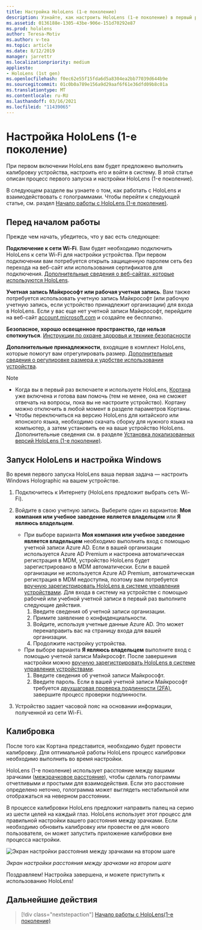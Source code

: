 ```yaml
---
title: Настройка HoloLens (1-е поколение)
description: Узнайте, как настроить HoloLens (1-е поколение) в первый раз по сети Wi-Fi с помощью учетной записи Майкрософт (MSA) или Azure Active Directory (AAD).
ms.assetid: 0136188e-1305-43be-906e-151d70292e87
ms.prod: hololens
author: Teresa-Motiv
ms.author: v-tea
ms.topic: article
ms.date: 8/12/2019
manager: jarrettr
ms.localizationpriority: medium
appliesto:
- HoloLens (1st gen)
ms.openlocfilehash: f0ec62e55f15fda6d5a8304ea2bb77039d644b9e
ms.sourcegitcommit: 01c0b0a789e156a9d29aaf6f61e36dfd09b8c01a
ms.translationtype: MT
ms.contentlocale: ru-RU
ms.lasthandoff: 03/16/2021
ms.locfileid: "11439065"
---
```

# <a name="set-up-your-hololens-1st-gen"></a>Настройка HoloLens (1-е поколение)

При первом включении HoloLens вам будет предложено выполнить калибровку устройства, настроить его и войти в систему.  В этой статье описан процесс первого запуска и настройки HoloLens (1-е поколение).

В следующем разделе вы узнаете о том, как работать с HoloLens и взаимодействовать с голограммами. Чтобы перейти к следующей статье, см. раздел [Начало работы с HoloLens (1-е поколение)](hololens1-basic-usage.md).

## <a name="before-you-start"></a>Перед началом работы

Прежде чем начать, убедитесь, что у вас есть следующее:

**Подключение к сети Wi‑Fi**. Вам будет необходимо подключить HoloLens к сети Wi-Fi для настройки устройства. При первом подключении вам потребуется открыть защищенную паролем сеть без перехода на веб-сайт или использования сертификатов для подключения. [Дополнительные сведения о веб-сайтах, которые используются HoloLens](hololens-offline.md).

**Учетная запись Майкрософт или рабочая учетная запись**. Вам также потребуется использовать учетную запись Майкрософт (или рабочую учетную запись, если устройство принадлежит организации) для входа в HoloLens. Если у вас еще нет учетной записи Майкрософт, перейдите на веб-сайт [account.microsoft.com](https://account.microsoft.com) и создайте ее бесплатно.

**Безопасное, хорошо освещенное пространство, где нельзя споткнуться**. [Инструкции по охране здоровья и технике безопасности](https://go.microsoft.com/fwlink/p/?LinkId=746661)

**Дополнительные принадлежности**, входящие в комплект HoloLens, которые помогут вам отрегулировать размер. [Дополнительные сведения о регулировке размера и удобстве использования устройства](https://support.microsoft.com/help/12632/hololens-fit-your-hololens).

> [!NOTE]
>  
> - Когда вы в первый раз включаете и используете HoloLens, [Кортана](hololens-cortana.md) уже включена и готова вам помочь (тем не менее, она не сможет отвечать на вопросы, пока вы не настроите устройство). Кортану можно отключить в любой момент в разделе параметров Кортаны.
> - Чтобы переключиться на версию HoloLens для китайского или японского языка, необходимо скачать сборку для нужного языка на компьютер, а затем установить ее на ваше устройство HoloLens. Дополнительные сведения см. в разделе [Установка локализованных версий HoloLens (1-е поколение)](hololens1-install-localized.md).

## <a name="start-your-hololens-and-set-up-windows"></a>Запуск HoloLens и настройка Windows

Во время первого запуска HoloLens ваша первая задача — настроить Windows Holographic на вашем устройстве.

1. Подключитесь к Интернету (HoloLens предложит выбрать сеть Wi-Fi).

1. Войдите в свою учетную запись. Выберите один из вариантов: **Моя компания или учебное заведение является владельцем** или **Я являюсь владельцем**.
    - При выборе варианта **Моя компания или учебное заведение является владельцем** необходимо выполнить вход с помощью учетной записи Azure AD. Если в вашей организации используется Azure AD Premium и настроена автоматическая регистрация в MDM, устройство HoloLens будет зарегистрировано в MDM автоматически. Если в вашей организации не используется Azure AD Premium, автоматическая регистрация в MDM недоступна, поэтому вам потребуется [вручную зарегистрировать HoloLens в системе управления устройствами](hololens-enroll-mdm.md#different-ways-to-enroll). Для входа в систему на устройстве с помощью рабочей или учебной учетной записи в первый раз выполните следующие действия.
        1. Введите сведения об учетной записи организации.
        1. Примите заявление о конфиденциальности.
        1. Войдите, используя учетные данные Azure AD. Это может перенаправить вас на страницу входа для вашей организации.
        1. Продолжите настройку устройства.
    - При выборе варианта **Я являюсь владельцем** выполните вход с помощью учетной записи Майкрософт. После завершения настройки можно [вручную зарегистрировать HoloLens в системе управления устройствами](hololens-enroll-mdm.md#different-ways-to-enroll).
        1. Введите сведения об учетной записи Майкрософт.
        1. Введите пароль. Если в вашей учетной записи Майкрософт требуется [двухшаговая проверка подлинности (2FA)](https://blogs.technet.microsoft.com/microsoft_blog/2013/04/17/microsoft-account-gets-more-secure/), завершите процесс проверки подлинности.

1. Устройство задает часовой пояс на основании информации, полученной из сети Wi-Fi.

## <a name="calibration"></a>Калибровка

После того как Кортана представится, необходимо будет провести калибровку. Для оптимальной работы HoloLens процесс калибровки необходимо выполнить во время настройки.

HoloLens (1-е поколение) использует расстояние между вашими зрачками ([межзрачковое расстояние](https://en.wikipedia.org/wiki/Interpupillary_distance)), чтобы сделать голограммы отчетливыми и простыми для взаимодействия. Если это расстояние определено неточно, голограмма может выглядеть нестабильной или отображаться на неверном расстоянии.

В процессе калибровки HoloLens предложит направить палец на серию из шести целей на каждый глаз. HoloLens использует этот процесс для правильной настройки вашего расстояния между зрачками. Если необходимо обновить калибровку или провести ее для нового пользователя, он может запустить приложение калибровки вне процесса настройки.

![Экран настройки расстояния между зрачками на втором шаге](./images/ipd-finger-alignment-300px.jpg)

*Экран настройки расстояния между зрачками на втором шаге*

Поздравляем! Настройка завершена, и можете приступить к использованию HoloLens!

## <a name="next-steps"></a>Дальнейшие действия

> [!div class="nextstepaction"]
> [Начало работы с HoloLens(1-е поколение)](hololens1-basic-usage.md)
